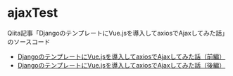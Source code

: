 # ajaxTest
 Qiita記事「DjangoのテンプレートにVue.jsを導入してaxiosでAjaxしてみた話」のソースコード

* [DjangoのテンプレートにVue.jsを導入してaxiosでAjaxしてみた話（前編）](https://qiita.com/j54854/items/e59a0e0628c7003c69b0)
* [DjangoのテンプレートにVue.jsを導入してaxiosでAjaxしてみた話（後編）](https://qiita.com/j54854/items/266ab0a3fc76742e6295)
